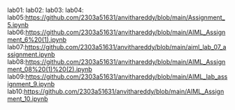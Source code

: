 lab01:
lab02:
lab03:
lab04:
lab05:https://github.com/2303a51631/anvithareddy/blob/main/Assignment_5.ipynb
lab06:https://github.com/2303a51631/anvithareddy/blob/main/AIML_Assignment_6%20(1).ipynb
lab07:https://github.com/2303a51631/anvithareddy/blob/main/aiml_lab_07_assignment.ipynb
lab08:https://github.com/2303a51631/anvithareddy/blob/main/AIML_Assignment_08%20(1)%20(2).ipynb
lab09:https://github.com/2303a51631/anvithareddy/blob/main/AIML_lab_assignment_9.ipynb
lab10:https://github.com/2303a51631/anvithareddy/blob/main/AIML_Assignment_10.ipynb









